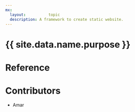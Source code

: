 ```yaml
---
mx:
  layout:          topic
  description: A framework to create static website.
---
```




# {{ site.data.name.purpose }}

# Reference

# Contributors
- Amar